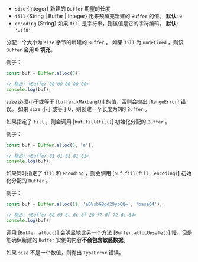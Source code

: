 <!-- YAML
added: v5.10.0
-->

* `size` {Integer} 新建的 `Buffer` 期望的长度
* `fill` {String | Buffer | Integer} 用来预填充新建的 `Buffer` 的值。
  **默认:** `0`
* `encoding` {String} 如果 `fill` 是字符串，则该值是它的字符编码。
  **默认:** `'utf8'`

分配一个大小为 `size` 字节的新建的 `Buffer` 。
如果 `fill` 为 `undefined` ，则该 `Buffer` 会用 **0 填充**。

例子：

```js
const buf = Buffer.alloc(5);

// 输出: <Buffer 00 00 00 00 00>
console.log(buf);
```

`size` 必须小于或等于 [`buffer.kMaxLength`] 的值，否则会抛出 [`RangeError`] 错误。
如果 `size` 小于或等于0，则创建一个长度为0的 `Buffer` 。

如果指定了 `fill` ，则会调用 [`buf.fill(fill)`] 初始化分配的 `Buffer` 。

例子：

```js
const buf = Buffer.alloc(5, 'a');

// 输出: <Buffer 61 61 61 61 61>
console.log(buf);
```

如果同时指定了 `fill` 和 `encoding` ，则会调用 [`buf.fill(fill, encoding)`] 初始化分配的 `Buffer` 。

例子：

```js
const buf = Buffer.alloc(11, 'aGVsbG8gd29ybGQ=', 'base64');

// 输出: <Buffer 68 65 6c 6c 6f 20 77 6f 72 6c 64>
console.log(buf);
```

调用 [`Buffer.alloc()`] 会明显地比另一个方法 [`Buffer.allocUnsafe()`] 慢，但是能确保新建的 `Buffer` 实例的内容**不会包含敏感数据**。

如果 `size` 不是一个数值，则抛出 `TypeError` 错误。

